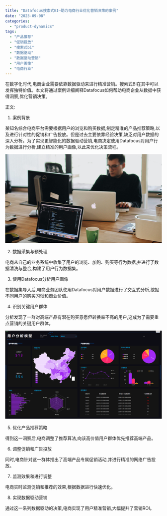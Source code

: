```yaml
---
title: "Datafocus搜索式BI—助力电商行业优化营销决策的案例"
date: "2023-09-08"
categories: 
  - "product-dynamics"
tags: 
  - "产品推荐"
  - "促销投放"
  - "搜索式bi"
  - "数据驱动"
  - "数据驱动营销"
  - "用户画像"
  - "电商行业"
---
```


在数字化时代,电商企业需要依靠数据驱动来进行精准营销。搜索式BI在其中可以发挥独特价值。本文将通过案例详细阐释Datafocus如何帮助电商企业从数据中获得洞察,优化营销决策。

正文:

1. 案例背景

某知名综合电商平台需要根据用户的浏览和购买数据,制定精准的产品推荐策略,以及进行针对性的促销和广告投放。但是过去主要依靠经验决策,缺乏对用户数据的深入分析。为了实现更智能化的数据驱动营销,电商决定使用Datafocus对用户行为数据进行分析,建立精准的用户画像,以此来优化决策流程。

![](images/1690449111-pexels-djordje-petrovic-2102416-scaled.jpg)

2. 数据采集与预处理

电商从自己的业务系统中收集了用户的浏览、加购、购买等行为数据,并进行了数据清洗与整合,构建了用户行为数据集。

3. 使用Datafocus分析用户画像

在数据集导入后,电商业务团队使用Datafocus对用户数据进行了交互式分析,挖掘不同用户的购买习惯和商业价值。

4. 识别关键用户群体

分析发现了一群对高端产品有潜在购买意愿但转换率不高的用户,这成为了需要重点营销的关键用户群体。

![](images/1694135817-%E7%94%A8%E6%88%B7%E5%88%86%E6%9E%90%E6%A8%A1%E5%9E%8B.png)

5. 优化产品推荐策略

得到这一洞察后,电商调整了推荐算法,向该高价值用户群体优先推荐高端产品。

6. 调整促销和广告投放

同时,电商针对这一群体推出了高端产品专属促销活动,并进行精准的网络广告投放。

7. 监测效果和进行调整

电商实时监测促销和推荐的效果,根据数据进行快速优化。

8. 实现数据驱动营销

通过这一系列数据驱动的决策,电商实现了用户精准营销,大幅提升了营销ROI。
